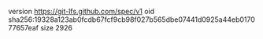 version https://git-lfs.github.com/spec/v1
oid sha256:19328a123ab0fcdb67fcf9cb98f027b565dbe07441d0925a44eb017077657eaf
size 2926
